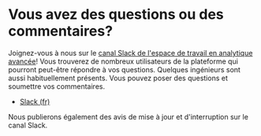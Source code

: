 # Vous avez des questions ou des commentaires?

Joignez-vous à nous sur le
[canal Slack de l'espace de travail en analytique avancée](https://statcan-aaw.slack.com)!
Vous trouverez de nombreux utilisateurs de la plateforme qui pourront peut-être
répondre à vos questions. Quelques ingénieurs sont aussi habituellement
présents. Vous pouvez poser des questions et soumettre vos commentaires.

- [Slack (fr)](https://statcan-eaa.slack.com)

Nous publierons également des avis de mise à jour et d'interruption sur le canal
Slack.
